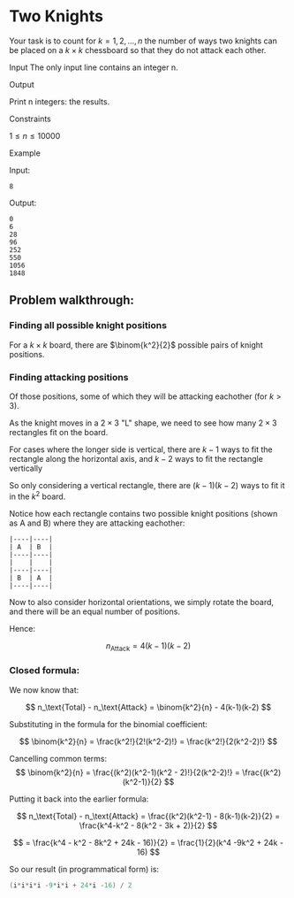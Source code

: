 # Two Knights

Your task is to count for $k = 1, 2, ..., n$ the number of ways two knights can be placed on a $k \times k$ chessboard so that they do not attack each other.

Input
The only input line contains an integer n.

Output

Print n integers: the results.

Constraints

$1 \leq n \leq 10000$

Example

Input:
```
8
```

Output:
```
0
6
28
96
252
550
1056
1848
```

## Problem walkthrough:

### Finding all possible knight positions
For a $k \times k$ board, there are $\binom{k^2}{2}$ possible pairs of knight positions.

### Finding attacking positions
Of those positions, some of which they will be attacking eachother (for $k > 3$).

As the knight moves in a $2 \times 3$ "L" shape, we need to see how many $2 \times 3$ rectangles fit on the board.

For cases where the longer side is vertical, there are $k-1$ ways to fit the rectangle along the horizontal axis, and $k-2$ ways to fit the rectangle vertically

So only considering a vertical rectangle, there are $(k-1)(k-2)$ ways to fit it in the $k^2$ board.

Notice how each rectangle contains two possible knight positions (shown as A and B) where they are attacking eachother:

```
|----|----|
| A  | B  |
|----|----|
|    |    |
|----|----|
| B  | A  |
|----|----|
```

Now to also consider horizontal orientations, we simply rotate the board, and there will be an equal number of positions.

Hence:

$$
n_\text{Attack} = 4(k-1)(k-2)
$$

### Closed formula:
We now know that:

$$
n_\text{Total} - n_\text{Attack} = \binom{k^2}{n} - 4(k-1)(k-2)
$$

Substituting in the formula for the binomial coefficient:

$$
\binom{k^2}{n} = \frac{k^2!}{2!(k^2-2)!} = \frac{k^2!}{2(k^2-2)!}
$$

Cancelling common terms:
$$
\binom{k^2}{n} = \frac{(k^2)(k^2-1)(k^2 - 2)!}{2(k^2-2)!} = \frac{(k^2)(k^2-1)}{2}
$$

Putting it back into the earlier formula:

$$
n_\text{Total} - n_\text{Attack} = \frac{(k^2)(k^2-1) - 8(k-1)(k-2)}{2} = \frac{k^4-k^2 - 8(k^2 - 3k + 2)}{2}
$$

$$
= \frac{k^4 - k^2 - 8k^2 + 24k - 16)}{2} = \frac{1}{2}(k^4 -9k^2 + 24k - 16)
$$

So our result (in programmatical form) is:

```c++
(i*i*i*i -9*i*i + 24*i -16) / 2
```